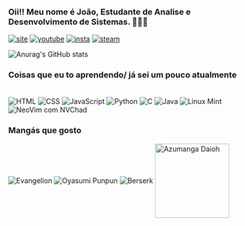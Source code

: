 ### Oii!! Meu nome é João, Estudante de Analise e Desenvolvimento de Sistemas. 👋👨‍💻
[![site](https://img.shields.io/website?label=IndestructibleComic&style=website-up-down-green-red&url=https://joao-the-carvalho.github.io/Indestructiblesite/)](https://joao-the-carvalho.github.io/Indestructiblesite/)
[![youtube](https://img.shields.io/badge/YouTube-FF0000?style=for-the-badge&logo=youtube&logoColor=white)](https://youtube.com/c/Seonn)
[![insta](https://img.shields.io/badge/Instagram-E4405F?style=for-the-badge&logo=instagram&logoColor=white)](https://www.instagram.com/seon.draws/)
[![steam](https://img.shields.io/badge/Steam-000000?style=for-the-badge&logo=steam&logoColor=white)](https://steamcommunity.com/id/Seonn/)

![Anurag's GitHub stats](https://github-readme-stats.vercel.app/api?username=joao-the-carvalho&show_icons=true&theme=tokyonight)

### Coisas que eu to aprendendo/ já sei um pouco atualmente

<div style="display: inline-block"><br>
<img align="center" alt="HTML" src="https://img.shields.io/badge/HTML5-E34F26?style=for-the-badge&logo=html5&logoColor=white">
<img align="center" alt="CSS" src="https://img.shields.io/badge/CSS3-1572B6?style=for-the-badge&logo=css3&logoColor=white">
<img align="center" alt="JavaScript" src="https://img.shields.io/badge/JavaScript-F7DF1E?style=for-the-badge&logo=javascript&logoColor=black">
<img align="center" alt="Python" src="https://img.shields.io/badge/Python-3776AB?style=for-the-badge&logo=python&logoColor=white">
<img align="center" alt="C" src="https://img.shields.io/badge/C-00599C?style=for-the-badge&logo=c&logoColor=white">
<img align="center" alt="Java" src="https://img.shields.io/badge/Java-ED8B00?style=for-the-badge&logo=openjdk&logoColor=white">
<img align="center" alt="Linux Mint" src="https://img.shields.io/badge/Linux_Mint-87CF3E?style=for-the-badge&logo=linux-mint&logoColor=white">
<img align="center" alt="NeoVim com NVChad" src="https://img.shields.io/badge/NeoVim-%2357A143.svg?&style=for-the-badge&logo=neovim&logoColor=white">
</div>


### Mangás que gosto

<img align="center" alt="Evangelion" src="https://camo.githubusercontent.com/17cde94c12d32751b88b68447d401338f5b8bd15802ee330076e8b43fdc2a3b1/68747470733a2f2f616e696d652e706c75732f696d6167652f616368696576656d656e742f616e696d652d6d656368612d312e706e67">
<img align="center" alt="Oyasumi Punpun" src="https://camo.githubusercontent.com/afd4edf563a3874caf5349375a9e0e9eb966aa077b1c37a4f855d931a20c734f/68747470733a2f2f616e696d652e706c75732f696d6167652f616368696576656d656e742f6d616e67612d64726f707065642d302e676966">
<img align="center" alt="Berserk" src="https://camo.githubusercontent.com/492815d9483ba8947d3c7081f5e146bd11ac408bac2ce49cbaf7516369bd9d2c/68747470733a2f2f616e696d652e706c75732f696d6167652f616368696576656d656e742f6d616e67612d74696d652d322e706e67">
<img align="center" alt="Azumanga Daioh" src="https://i.ibb.co/L8dVsCk/zumanga-removebg-preview.png" width="150">

